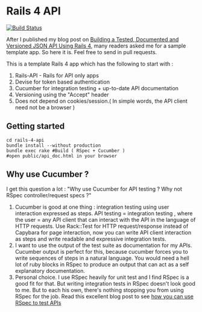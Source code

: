 Rails 4 API
===========

[![Build Status](https://travis-ci.org/emilsoman/rails-4-api.png?branch=url-version)](https://travis-ci.org/emilsoman/rails-4-api)

After I published my blog post on [Building a Tested, Documented and Versioned JSON API Using Rails 4](http://www.emilsoman.com/blog/2013/05/18/building-a-tested/),
many readers asked me for a sample template app. So here it is. Feel free to send in pull requests.

This is a template Rails 4 app which has the following to start with :

1. Rails-API - Rails for API only apps
2. Devise for token based authentication
3. Cucumber for integration testing + up-to-date API documentation
4. Versioning using the "Accept" header
5. Does not depend on cookies/session.( In simple words, the API client need not be a browser )

## Getting started

    cd rails-4-api
    bundle install --without production
    bundle exec rake #Build ( RSpec + Cucumber )
    #open public/api_doc.html in your browser
    
## Why use Cucumber ?

I get this question a lot : "Why use Cucumber for API testing ? Why not RSpec controller/request specs ?"

1. Cucumber is good at one thing : integration testing using user interaction expressed as steps. API testing = 
integration testing , where the user = any API client that can interact with the API in the language of HTTP requests. Use Rack::Test for
HTTP request/response instead of Capybara for page interaction, now you can write API client interaction as steps
and write readable and expressive integration tests.
2. I want to use the output of the test suite as documentation for my APIs. Cucumber output is perfect for this, because
cucumber forces you to write sequences of steps in a natural language. You would need a hell lot of ruby blocks in RSpec
to produce an output that can act as a self explanatory documentation.
3. Personal choice. I use RSpec heavily for unit test and I find RSpec is a good fit for that. But writing integration
tests in RSpec doesn't look good to me. But to each his own, there's nothing stopping you from using RSpec for the job.
Read this excellent blog post to see [how you can use RSpec to test APIs](http://matthewlehner.net/rails-api-testing-guidelines/)



